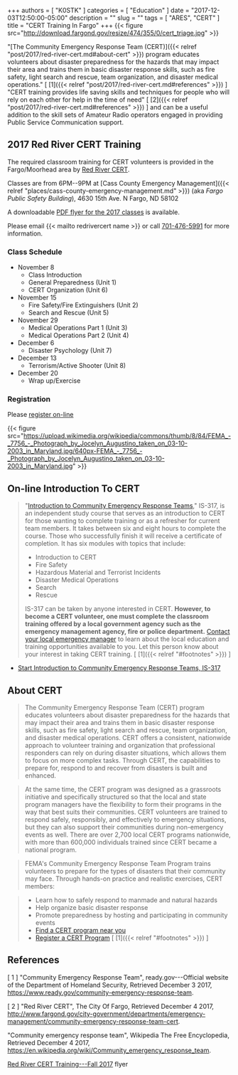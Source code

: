 +++
authors = [ "K0STK" ]
categories = [ "Education" ]
date = "2017-12-03T12:50:00-05:00"
description = ""
slug = ""
tags = [ "ARES", "CERT" ]
title = "CERT Training In Fargo"
+++
{{< figure src="http://download.fargond.gov/resize/474/355/0/cert_triage.jpg" >}}

"[The Community Emergency Response Team (CERT)]({{< relref "post/2017/red-river-cert.md#about-cert" >}})
program educates volunteers about disaster preparedness for the hazards
that may impact their area and trains them in basic disaster response
skills, such as fire safety, light search and rescue, team organization,
and disaster medical operations."
[ [1]({{< relref "post/2017/red-river-cert.md#references" >}}) ]
"CERT training provides life saving skills and techniques for people who
will rely on each other for help in the time of need"
[ [2]({{< relref "post/2017/red-river-cert.md#references" >}}) ]
and can be a useful addition to the skill sets of Amateur Radio
operators engaged in providing Public Service Communication support.

<!--more-->

## 2017 Red River CERT Training

The required classroom training for CERT volunteers is provided in the
Fargo/Moorhead area by
[Red River CERT](http://www.fargond.gov/city-government/departments/emergency-management/community-emergency-response-team-cert).

Classes are from 6PM--9PM at
[Cass County Emergency Management]({{< relref "places/cass-county-emergency-management.md" >}}) (aka *Fargo Public Safety Building*),
4630 15th Ave. N Fargo, ND 58102

A downloadable [PDF flyer for the 2017 classes](https://cloud.rrra.org/index.php/s/FpBg4W3yD4XZzzC) is available.

Please email {{< mailto redrivercert name >}} or call [701-476-5991](tel:701-476-5991) for more information.

### Class Schedule

* November 8
    * Class Introduction
    * General Preparedness (Unit 1)
    * CERT Organization (Unit 6)
* November 15
    * Fire Safety/Fire Extinguishers (Unit 2)
    * Search and Rescue (Unit 5)
* November 29
    * Medical Operations Part 1 (Unit 3)
    * Medical Operations Part 2 (Unit 4)
* December 6
    * Disaster Psychology (Unit 7)
* December 13
    * Terrorism/Active Shooter (Unit 8)
* December 20
    * Wrap up/Exercise

### Registration

Please [register on-line](tinyurl.com/CassClayCERT)

{{< figure src="https://upload.wikimedia.org/wikipedia/commons/thumb/8/84/FEMA_-_7756_-_Photograph_by_Jocelyn_Augustino_taken_on_03-10-2003_in_Maryland.jpg/640px-FEMA_-_7756_-_Photograph_by_Jocelyn_Augustino_taken_on_03-10-2003_in_Maryland.jpg" >}}

## On-line Introduction To CERT 

>"[Introduction to Community Emergency Response Teams](https://training.fema.gov/EMIWeb/IS/courseOverview.aspx?code=IS-317),"
>IS-317, is
>an independent study course that serves as an introduction to CERT
>for those wanting to complete training or as a refresher for current
>team members. It takes between six and eight hours to complete the
>course. Those who successfully finish it will receive a certificate of
>completion. It has six modules with topics that include:
>
> * Introduction to CERT
> * Fire Safety
> * Hazardous Material and Terrorist Incidents
> * Disaster Medical Operations
> * Search
> * Rescue
>
>IS-317 can be taken by anyone interested in CERT. **However, to become
>a CERT volunteer, one must complete the classroom training offered by a
>local government agency such as the emergency management agency, fire or
>police department.**
>[Contact your local emergency manager](http://www.fargond.gov/city-government/departments/emergency-management/community-emergency-response-team-cert)
>to learn about the local education and training opportunities available
>to you. Let this person know about your interest in taking CERT
>training.
<span style="font-style:normal;">[ [1]({{< relref "#footnotes" >}}) ]</span>

* [Start Introduction to Community Emergency Response Teams, IS-317](https://training.fema.gov/EMIWeb/IS/courseOverview.aspx?code=IS-317)

## About CERT

>The Community Emergency Response Team (CERT) program educates
>volunteers about disaster preparedness for the hazards that may impact
>their area and trains them in basic disaster response skills, such as
>fire safety, light search and rescue, team organization, and disaster
>medical operations. CERT offers a consistent, nationwide approach to
>volunteer training and organization that professional responders can
>rely on during disaster situations, which allows them to focus on more
>complex tasks. Through CERT, the capabilities to prepare for, respond
>to and recover from disasters is built and enhanced.

>At the same time, the CERT program was designed as a grassroots
>initiative and specifically structured so that the local and state
>program managers have the flexibility to form their programs in the
>way that best suits their communities. CERT volunteers are trained to
>respond safely, responsibly, and effectively to emergency situations,
>but they can also support their communities during non-emergency events
>as well. There are over 2,700 local CERT programs nationwide, with more
>than 600,000 individuals trained since CERT became a national program.

>FEMA's Community Emergency Response Team Program trains volunteers
>to prepare for the types of disasters that their community may face.
>Through hands-on practice and realistic exercises, CERT members:

> * Learn how to safely respond to manmade and natural hazards
> * Help organize basic disaster response
> * Promote preparedness by hosting and participating in community events
> * [Find a CERT program near you](https://www.citizencorps.fema.gov/cc/searchCouncil.do?submitByZip)
> * [Register a CERT Program](https://www.citizencorps.fema.gov/cc/CertRegWizard.do)
<span style="font-style:normal;">[ [1]({{< relref "#footnotes" >}}) ]</span>

## References

[ 1 ] "Community Emergency Response Team",
ready.gov---Official website of the Department of Homeland Security,
Retrieved December 3 2017,
https://www.ready.gov/community-emergency-response-team.

[ 2 ] "Red River CERT",
The City Of Fargo, Retrieved December 4 2017,
http://www.fargond.gov/city-government/departments/emergency-management/community-emergency-response-team-cert.

"Community emergency response team",
Wikipedia The Free Encyclopedia, Retrieved December 4 2017,
https://en.wikipedia.org/wiki/Community_emergency_response_team.

[Red River CERT Training---Fall 2017](https://cloud.rrra.org/index.php/s/FpBg4W3yD4XZzzC) flyer
